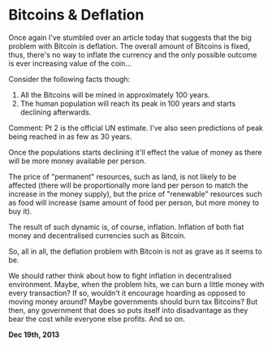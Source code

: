 # Bitcoins & Deflation



Once again I've stumbled over an article today that suggests that the big problem with Bitcoin is deflation. The overall amount of Bitcoins is fixed, thus, there's no way to inflate the currency and the only possible outcome is ever increasing value of the coin…

Consider the following facts though:

1.  All the Bitcoins will be mined in approximately 100 years.
2.  The human population will reach its peak in 100 years and starts declining afterwards.

Comment: Pt 2 is the official UN estimate. I've also seen predictions of peak being reached in as few as 30 years.

Once the populations starts declining it'll effect the value of money as there will be more money available per person.

The price of "permanent" resources, such as land, is not likely to be affected (there will be proportionally more land per person to match the increase in the money supply), but the price of "renewable" resources such as food will increase (same amount of food per person, but more money to buy it).

The result of such dynamic is, of course, inflation. Inflation of both fiat money and decentralised currencies such as Bitcoin.

So, all in all, the deflation problem with Bitcoin is not as grave as it seems to be.

We should rather think about how to fight inflation in decentralised environment. Maybe, when the problem hits, we can burn a little money with every transaction? If so, wouldn't it encourage hoarding as opposed to moving money around? Maybe governments should burn tax Bitcoins? But then, any government that does so puts itself into disadvantage as they bear the cost while everyone else profits. And so on.

**Dec 19th, 2013**